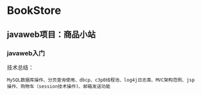 # BookStore

## javaweb项目：商品小站 ##

### javaweb入门 ###

技术总结：

	MySQL数据库操作、分页查询使用、dbcp、c3p0线程池、log4j日志类、MVC架构范例、jsp操作、购物车（session技术操作)、邮箱发送功能 